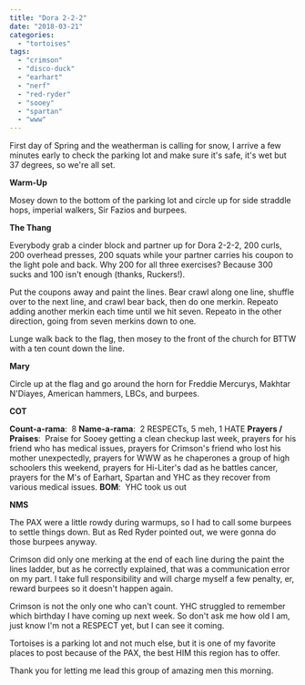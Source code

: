 ```yaml
---
title: "Dora 2-2-2"
date: "2018-03-21"
categories: 
  - "tortoises"
tags: 
  - "crimson"
  - "disco-duck"
  - "earhart"
  - "nerf"
  - "red-ryder"
  - "sooey"
  - "spartan"
  - "www"
---
```


First day of Spring and the weatherman is calling for snow, I arrive a few minutes early to check the parking lot and make sure it's safe, it's wet but 37 degrees, so we're all set.

**Warm-Up**

Mosey down to the bottom of the parking lot and circle up for side straddle hops, imperial walkers, Sir Fazios and burpees.

**The Thang**

Everybody grab a cinder block and partner up for Dora 2-2-2, 200 curls, 200 overhead presses, 200 squats while your partner carries his coupon to the light pole and back. Why 200 for all three exercises? Because 300 sucks and 100 isn't enough (thanks, Ruckers!).

Put the coupons away and paint the lines. Bear crawl along one line, shuffle over to the next line, and crawl bear back, then do one merkin. Repeato adding another merkin each time until we hit seven. Repeato in the other direction, going from seven merkins down to one.

Lunge walk back to the flag, then mosey to the front of the church for BTTW with a ten count down the line.

**Mary**

Circle up at the flag and go around the horn for Freddie Mercurys, Makhtar N'Diayes, American hammers, LBCs, and burpees.

**COT**

**Count-a-rama**:  8 **Name-a-rama**:  2 RESPECTs, 5 meh, 1 HATE **Prayers / Praises**:  Praise for Sooey getting a clean checkup last week, prayers for his friend who has medical issues, prayers for Crimson's friend who lost his mother unexpectedly, prayers for WWW as he chaperones a group of high schoolers this weekend, prayers for Hi-Liter's dad as he battles cancer, prayers for the M's of Earhart, Spartan and YHC as they recover from various medical issues. **BOM**:  YHC took us out

**NMS**

The PAX were a little rowdy during warmups, so I had to call some burpees to settle things down. But as Red Ryder pointed out, we were gonna do those burpees anyway.

Crimson did only one merking at the end of each line during the paint the lines ladder, but as he correctly explained, that was a communication error on my part. I take full responsibility and will charge myself a few penalty, er, reward burpees so it doesn't happen again.

Crimson is not the only one who can't count. YHC struggled to remember which birthday I have coming up next week. So don't ask me how old I am, just know I'm not a RESPECT yet, but I can see it coming.

Tortoises is a parking lot and not much else, but it is one of my favorite places to post because of the PAX, the best HIM this region has to offer.

Thank you for letting me lead this group of amazing men this morning.
